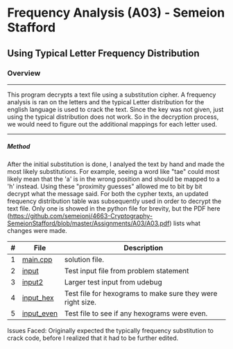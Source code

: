 #   Frequency Analysis (A03) - Semeion Stafford
##  Using Typical Letter Frequency Distribution
### Overview
----------------------------------------------------------------------

This program decrypts a text file using a substitution cipher. A frequency analysis is ran on the letters and the typical Letter distribution for the english language is used to crack the text. Since the key was not given, just using the typical distribution does not work. So in the decryption process, we would need to figure out the additional mappings for each letter used.

----------------------------------------------------------------------

##### Method
After the initial substitution is done, I analyed the text by hand and made the most likely substitutions. For example, seeing a word like "tae" could most likely mean that the 'a' is in the wrong position and should be mapped to a 'h' instead. Using these "proximity guesses" allowed me to bit by bit decrypt what the message said. For both the cypher texts, an updated frequency distribution table was subsequently used in order to decrypt the text file. Only one is showed in the python file for brevity, but the PDF here (https://github.com/semeionj/4663-Cryptography-SemeionStafford/blob/master/Assignments/A03/A03.pdf) lists what changes were made.

|   #   | File                       | Description                                                |
| :---: | -------------------------- | ---------------------------------------------------------- |
|   1   | [main.cpp](./main.cpp)     | solution file.                                             |
|   2   | [input](./input)           | Test input file from problem statement                     |
|   3   | [input2](./input2)         | Larger test input from udebug                              |
|   4   | [input_hex](./input_hex)   | Test file for hexograms to make sure they were right size. |
|   5   | [input_even](./input_even) | Test file to see if any hexograms were even.               |

Issues Faced:
Originally expected the typically frequency substitution to crack code, before I realized that it had to be further edited.
